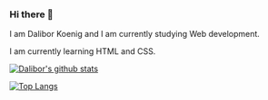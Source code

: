 ### Hi there 👋

I am Dalibor Koenig and I am currently studying Web development.

I am currently learning HTML and CSS.

<!--
**daliborkoenig/daliborkoenig** is a ✨ _special_ ✨ repository because its `README.md` (this file) appears on your GitHub profile.

Here are some ideas to get you started:

- 🔭 I’m currently working on ...
- 🌱 I’m currently learning ...
- 👯 I’m looking to collaborate on ...
- 🤔 I’m looking for help with ...
- 💬 Ask me about ...
- 📫 How to reach me: ...
- 😄 Pronouns: ...
- ⚡ Fun fact: ...
-->
[![Dalibor's github stats](https://github-readme-stats.vercel.app/api?username=daliborkoenig&show_icons=true&theme=radical)](https://github.com/daliborkoenig/github-readme-stats)

[![Top Langs](https://github-readme-stats.vercel.app/api/top-langs/?username=daliborkoenig&theme=radical)](https://github.com/daliborkoenig/github-readme-stats)
